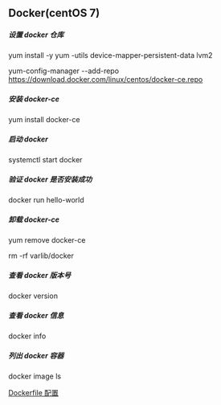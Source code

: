 ## Docker(centOS 7)

##### 设置 docker 仓库

yum install -y yum -utils device-mapper-persistent-data lvm2 

yum-config-manager --add-repo https://download.docker.com/linux/centos/docker-ce.repo

##### 安装 docker-ce

yum install docker-ce

##### 启动 docker

systemctl start docker

##### 验证 docker 是否安装成功

docker run hello-world

##### 卸载 docker-ce

yum remove docker-ce

rm -rf varlib/docker

##### 查看 docker 版本号

docker version

##### 查看 docker 信息 

docker info

##### 列出 docker 容器

docker image ls



[Dockerfile 配置](http://www.baidu.com)

